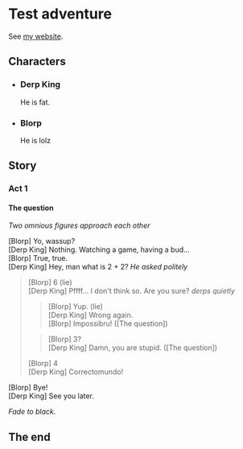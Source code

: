 # Test adventure


See [my website][].

[my website]: http://foo.bar.baz

## Characters

- ### Derp King

    He is fat.

- ### Blorp

    He is lolz

## Story

### Act 1

#### The question

_Two omnious figures approach each other_

[Blorp] Yo, wassup?  
[Derp King] Nothing. Watching a game, having a bud...  
[Blorp] True, true.  
[Derp King] Hey, man what is 2 + 2?  *He asked politely*  
> [Blorp] 6 (lie)   
  [Derp King] Pffff... I don't think so. Are you sure? *derps quietly*
>> [Blorp] Yup. (lie)  
   [Derp King] Wrong again.  
   [Blorp] Impossibru! ([The question])  
>  
>> [Blorp] 3?  
   [Derp King] Damn, you are stupid. ([The question])  
>   
> [Blorp] 4  
  [Derp King] Correctomundo!  

[Blorp] Bye!  
[Derp King] See you later.

_Fade to black._

## The end
